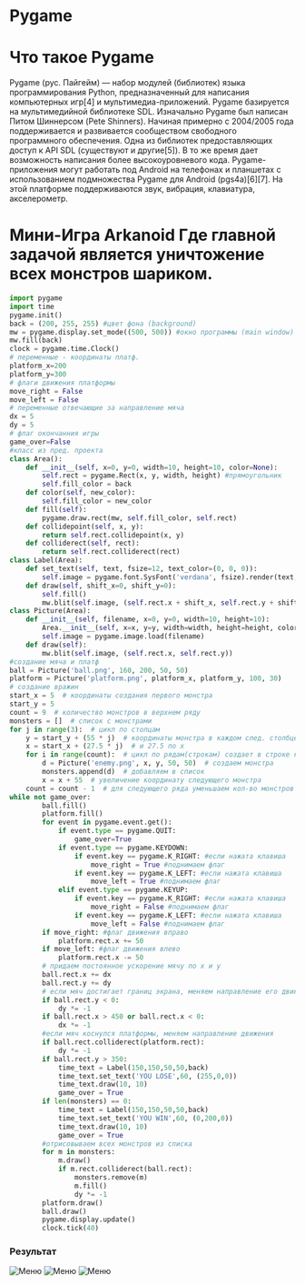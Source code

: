 # Pygame
# Что такое Pygame
Pygame (рус. Пайгейм) — набор модулей (библиотек) языка программирования Python, предназначенный для написания компьютерных игр[4] и мультимедиа-приложений. Pygame базируется на мультимедийной библиотеке SDL.
Изначально Pygame был написан Питом Шиннерсом (Pete Shinners). Начиная примерно с 2004/2005 года поддерживается и развивается сообществом свободного программного обеспечения.
Одна из библиотек предоставляющих доступ к API SDL (существуют и другие[5]). В то же время дает возможность написания более высокоуровневого кода.
Pygame-приложения могут работать под Android на телефонах и планшетах с использованием подмножества Pygame для Android (pgs4a)[6][7]. На этой платформе поддерживаются звук, вибрация, клавиатура, акселерометр.

# Мини-Игра Arkanoid Где главной задачой является уничтожение всех монстров шариком.
```python
import pygame
import time
pygame.init()
back = (200, 255, 255) #цвет фона (background)
mw = pygame.display.set_mode((500, 500)) #окно программы (main window)
mw.fill(back)
clock = pygame.time.Clock()
# переменные - координаты платф.
platform_x=200
platform_y=300
# флаги движения платформы
move_right = False
move_left = False
# переменные отвечающие за направление мяча
dx = 5
dy = 5
# флаг окончанния игры
game_over=False
#класс из пред. проекта
class Area():
    def __init__(self, x=0, y=0, width=10, height=10, color=None):
        self.rect = pygame.Rect(x, y, width, height) #прямоугольник
        self.fill_color = back
    def color(self, new_color):
        self.fill_color = new_color
    def fill(self):
        pygame.draw.rect(mw, self.fill_color, self.rect)
    def collidepoint(self, x, y):
        return self.rect.collidepoint(x, y)
    def colliderect(self, rect):
        return self.rect.colliderect(rect)
class Label(Area):
    def set_text(self, text, fsize=12, text_color=(0, 0, 0)):
        self.image = pygame.font.SysFont('verdana', fsize).render(text, True, text_color)
    def draw(self, shift_x=0, shift_y=0):
        self.fill()
        mw.blit(self.image, (self.rect.x + shift_x, self.rect.y + shift_y))
class Picture(Area):
    def __init__(self, filename, x=0, y=0, width=10, height=10):
        Area.__init__(self, x=x, y=y, width=width, height=height, color=None)
        self.image = pygame.image.load(filename)
    def draw(self):
        mw.blit(self.image, (self.rect.x, self.rect.y))
#создание мяча и платф
ball = Picture('ball.png', 160, 200, 50, 50)
platform = Picture('platform.png', platform_x, platform_y, 100, 30)
# создание вражин
start_x = 5  # координаты создания первого монстра
start_y = 5
count = 9  # количество монстров в верхнем ряду
monsters = []  # список с монстрами
for j in range(3):  # цикл по столцам
    y = start_y + (55 * j)  # координаты монстра в каждом след. столбце будет смещена на 55 пикселей по y
    x = start_x + (27.5 * j)  # и 27.5 по x
    for i in range(count):  # цикл по рядам(строкам) создает в строке количество монстров. равное count
        d = Picture('enemy.png', x, y, 50, 50)  # создаем монстра
        monsters.append(d)  # добавляем в список
        x = x + 55  # увеличение координату следующего монстра
    count = count - 1  # для следующего ряда уменьшаем кол-во монстров
while not game_over:
        ball.fill()
        platform.fill()
        for event in pygame.event.get():
            if event.type == pygame.QUIT:
                game_over=True
            if event.type == pygame.KEYDOWN:
                if event.key == pygame.K_RIGHT: #если нажата клавиша
                    move_right = True #поднимаем флаг
                if event.key == pygame.K_LEFT: #если нажата клавиша
                    move_left = True #поднимаем флаг
            elif event.type == pygame.KEYUP:
                if event.key == pygame.K_RIGHT: #если нажата клавиша
                    move_right = False #поднимаем флаг
                if event.key == pygame.K_LEFT: #если нажата клавиша
                    move_left = False #поднимаем флаг
        if move_right: #флаг движения вправо
            platform.rect.x += 50
        if move_left: #флаг движения влево
            platform.rect.x -= 50
        # придаем постоянное ускорение мячу по х и у
        ball.rect.x += dx
        ball.rect.y += dy
        # если мяч достигает границ экрана, меняем направление его движения
        if ball.rect.y < 0:
            dy *= -1
        if ball.rect.x > 450 or ball.rect.x < 0:
            dx *= -1
        #если мяч коснулся платформы, меняем направление движения
        if ball.rect.colliderect(platform.rect):
            dy *= -1
        if ball.rect.y > 350:
            time_text = Label(150,150,50,50,back)
            time_text.set_text('YOU LOSE',60, (255,0,0))
            time_text.draw(10, 10)
            game_over = True
        if len(monsters) == 0:
            time_text = Label(150,150,50,50,back)
            time_text.set_text('YOU WIN',60, (0,200,0))
            time_text.draw(10, 10)
            game_over = True
        #отрисовываем всех монстров из списка
        for m in monsters:
            m.draw()
            if m.rect.colliderect(ball.rect):
                monsters.remove(m)
                m.fill()
                dy *= -1
        platform.draw()
        ball.draw()
        pygame.display.update()
        clock.tick(40)
```
### Результат
![Меню]()
![Меню]()
![Меню]()
